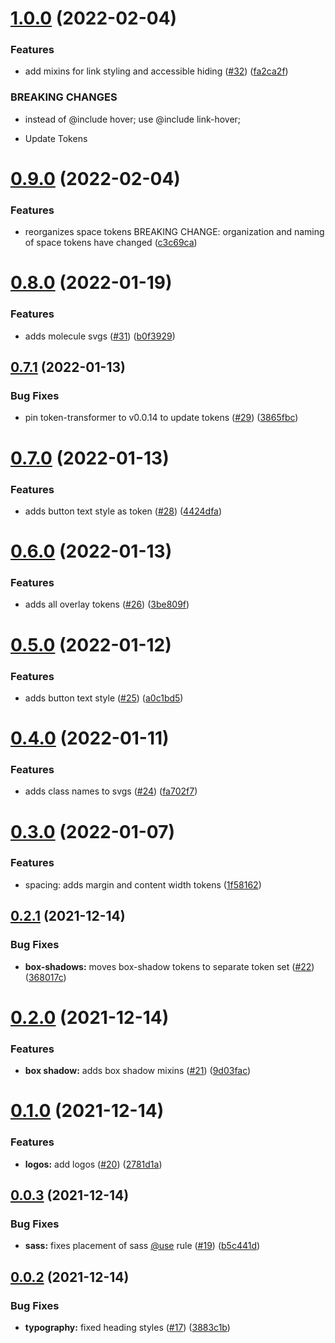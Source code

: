 # [1.0.0](https://github.com/UCLALibrary/design-tokens/compare/v0.9.0...v1.0.0) (2022-02-04)


### Features

* add mixins for link styling and accessible hiding ([#32](https://github.com/UCLALibrary/design-tokens/issues/32)) ([fa2ca2f](https://github.com/UCLALibrary/design-tokens/commit/fa2ca2f00cca889f83b4eb3ff97a061052bc493f))


### BREAKING CHANGES

* instead of @include hover; use @include link-hover;

* Update Tokens

# [0.9.0](https://github.com/UCLALibrary/design-tokens/compare/v0.8.0...v0.9.0) (2022-02-04)


### Features

* reorganizes space tokens BREAKING CHANGE: organization and naming of space tokens have changed ([c3c69ca](https://github.com/UCLALibrary/design-tokens/commit/c3c69cad1a6cfaea731c272b940bee28cde1a601))

# [0.8.0](https://github.com/UCLALibrary/design-tokens/compare/v0.7.1...v0.8.0) (2022-01-19)


### Features

* adds molecule svgs ([#31](https://github.com/UCLALibrary/design-tokens/issues/31)) ([b0f3929](https://github.com/UCLALibrary/design-tokens/commit/b0f3929e964590acd8e79cca6e11d09056a1c760))

## [0.7.1](https://github.com/UCLALibrary/design-tokens/compare/v0.7.0...v0.7.1) (2022-01-13)


### Bug Fixes

* pin token-transformer to v0.0.14 to update tokens ([#29](https://github.com/UCLALibrary/design-tokens/issues/29)) ([3865fbc](https://github.com/UCLALibrary/design-tokens/commit/3865fbc3d7f63a8acf659eda421b4ecdf6e31621))

# [0.7.0](https://github.com/UCLALibrary/design-tokens/compare/v0.6.0...v0.7.0) (2022-01-13)


### Features

* adds button text style as token ([#28](https://github.com/UCLALibrary/design-tokens/issues/28)) ([4424dfa](https://github.com/UCLALibrary/design-tokens/commit/4424dfa5da7d50d0229f545a3e977727c9b9300a))

# [0.6.0](https://github.com/UCLALibrary/design-tokens/compare/v0.5.0...v0.6.0) (2022-01-13)


### Features

* adds all overlay tokens ([#26](https://github.com/UCLALibrary/design-tokens/issues/26)) ([3be809f](https://github.com/UCLALibrary/design-tokens/commit/3be809f2c73ddc083ba3f9d25ad7792965a18f59))

# [0.5.0](https://github.com/UCLALibrary/design-tokens/compare/v0.4.0...v0.5.0) (2022-01-12)


### Features

* adds button text style ([#25](https://github.com/UCLALibrary/design-tokens/issues/25)) ([a0c1bd5](https://github.com/UCLALibrary/design-tokens/commit/a0c1bd5e5e4ef9c39f4ad71770daa51ac3da75b2))

# [0.4.0](https://github.com/UCLALibrary/design-tokens/compare/v0.3.0...v0.4.0) (2022-01-11)


### Features

* adds class names to svgs ([#24](https://github.com/UCLALibrary/design-tokens/issues/24)) ([fa702f7](https://github.com/UCLALibrary/design-tokens/commit/fa702f7a4745c0e82fa10e3280630788bd3a3e87))

# [0.3.0](https://github.com/UCLALibrary/design-tokens/compare/v0.2.1...v0.3.0) (2022-01-07)


### Features

* spacing: adds margin and content width tokens ([1f58162](https://github.com/UCLALibrary/design-tokens/commit/1f58162d66898d6e0e08de155158f95c429dae9b))

## [0.2.1](https://github.com/UCLALibrary/design-tokens/compare/v0.2.0...v0.2.1) (2021-12-14)


### Bug Fixes

* **box-shadows:** moves box-shadow tokens to separate token set ([#22](https://github.com/UCLALibrary/design-tokens/issues/22)) ([368017c](https://github.com/UCLALibrary/design-tokens/commit/368017cf3a65665eab362565d239fa7100a503aa))

# [0.2.0](https://github.com/UCLALibrary/design-tokens/compare/v0.1.0...v0.2.0) (2021-12-14)


### Features

* **box shadow:** adds box shadow mixins ([#21](https://github.com/UCLALibrary/design-tokens/issues/21)) ([9d03fac](https://github.com/UCLALibrary/design-tokens/commit/9d03fac8c2816142eddd4d99388f7cebd0d047c9))

# [0.1.0](https://github.com/UCLALibrary/design-tokens/compare/v0.0.3...v0.1.0) (2021-12-14)


### Features

* **logos:** add logos ([#20](https://github.com/UCLALibrary/design-tokens/issues/20)) ([2781d1a](https://github.com/UCLALibrary/design-tokens/commit/2781d1a74bf706c641d3119d5d802005483be529))

## [0.0.3](https://github.com/UCLALibrary/design-tokens/compare/v0.0.2...v0.0.3) (2021-12-14)


### Bug Fixes

* **sass:** fixes placement of sass [@use](https://github.com/use) rule ([#19](https://github.com/UCLALibrary/design-tokens/issues/19)) ([b5c441d](https://github.com/UCLALibrary/design-tokens/commit/b5c441d274316477aa70988d80c5934cec1eaf3c))

## [0.0.2](https://github.com/UCLALibrary/design-tokens/compare/v0.0.1...v0.0.2) (2021-12-14)


### Bug Fixes

* **typography:** fixed heading styles ([#17](https://github.com/UCLALibrary/design-tokens/issues/17)) ([3883c1b](https://github.com/UCLALibrary/design-tokens/commit/3883c1bc0289ca21c9b03b5977c1f7de1b6d7e56))
